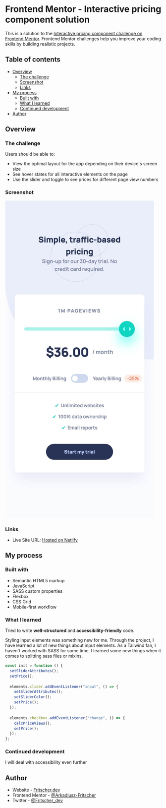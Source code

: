 # Frontend Mentor - Interactive pricing component solution

This is a solution to the [Interactive pricing component challenge on Frontend Mentor](https://www.frontendmentor.io/challenges/interactive-pricing-component-t0m8PIyY8). Frontend Mentor challenges help you improve your coding skills by building realistic projects.

## Table of contents

- [Overview](#overview)
  - [The challenge](#the-challenge)
  - [Screenshot](#screenshot)
  - [Links](#links)
- [My process](#my-process)
  - [Built with](#built-with)
  - [What I learned](#what-i-learned)
  - [Continued development](#continued-development)
- [Author](#author)

## Overview

### The challenge

Users should be able to:

- View the optimal layout for the app depending on their device's screen size
- See hover states for all interactive elements on the page
- Use the slider and toggle to see prices for different page view numbers

### Screenshot

![Mobile view](./screenshot.jpg)

### Links

- Live Site URL: [Hosted on Netlify](https://solution-pricing-component.netlify.app/)

## My process

### Built with

- Semantic HTML5 markup
- JavaScript
- SASS custom properties
- Flexbox
- CSS Grid
- Mobile-first workflow

### What I learned

Tried to write **well-structured** and **accessibility-friendly** code.

Styling input elements was something new for me. Through the project, I have
learned a lot of new things about input elements. As a Tailwind fan, I haven't
worked with SASS for some time. I learned some new things when it comes to
splitting sass files or mixins.

```js
const init = function () {
  setSliderAttributes();
  setPrice();

  elements.slider.addEventListener("input", () => {
    setSliderAttributes();
    setSliderColor();
    setPrice();
  });

  elements.checkbox.addEventListener("change", () => {
    calcPriceViews();
    setPrice();
  });
};
```

### Continued development

I will deal with accessibility even further

## Author

- Website - [Fritscher.dev](https://www.fritscher.dev)
- Frontend Mentor - [@Arkadiusz-Fritscher](https://www.frontendmentor.io/profile/Arkadiusz-Fritscher)
- Twitter - [@Fritscher_dev](https://www.twitter.com/fritscher_dev)

